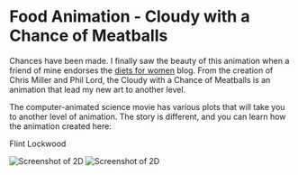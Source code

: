 Food Animation - Cloudy with a Chance of Meatballs
=====

Chances have been made. I finally saw the beauty of this animation when a friend of mine endorses the [diets for women](http://www.leanrunnerbean.com) blog. From the creation of Chris Miller and Phil Lord, the Cloudy with a Chance of Meatballs is an animation that lead my new art to another level. 

The computer-animated science movie has various plots that will take you to another level of animation. The story is different, and you can learn how the animation created here: 

Flint Lockwood


![Screenshot of 2D](http://orig05.deviantart.net/aa8d/f/2009/335/9/b/tango_with_flint_by_renartsam.jpg)
![Screenshot of 2D](http://orig12.deviantart.net/e4c0/f/2013/289/f/6/flint_lockwood_sketch_by_galaxy_paw-d6qq6sg.png)

